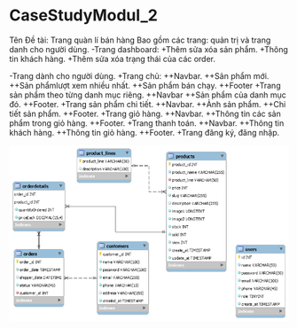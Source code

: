 # CaseStudyModul_2
Tên Đề tài: Trang quàn lí bán hàng
Bao gồm các trang: quản trị và trang danh cho người dùng.
-Trang dashboard:
  +Thêm sửa xóa sản phẩm.
  +Thông tin khách hàng.
  +Thêm sửa xóa trạng thái của các order.
  
  
-Trang dành cho người dùng.
  +Trang chủ:
    ++Navbar.
    ++Sản phẩm mới.
    ++Sản phẩmlượt xem nhiều nhất.
    ++Sản phẩm bán chạy.
    ++Footer
  +Trang sản phẩm theo từng danh mục riêng.
    ++Navbar
    ++Sản phẩm của danh mục đó.
    ++Footer.
  +Trang sản phẩm chi tiết.
   ++Navbar.
   ++Ảnh sản phẩm.
   ++Chi tiết sản phẩm.
   ++Footer.
  +Trang giỏ hàng.
    ++Navbar.
    ++Thông tin các sản phẩm trong giỏ hàng.
    ++Footer.
  +Trang thanh toán.
    ++Navbar.
    ++Thông tin khách hàng.
    ++Thông tin giỏ hàng.
    ++Footer.
  +Trang đăng ký, đăng nhập.  

<img src="er_casestudy.png">
